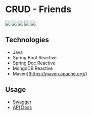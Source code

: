 # CRUD - Friends

![](https://img.shields.io/badge/Status-Em%20desenvolvimento-orange)
![](https://img.shields.io/badge/Autor-Daniel%20Wisky-brightgreen)
![](https://img.shields.io/badge/Language-Java-brightgreen)
![](https://img.shields.io/badge/Framework-Spring%20Boot%20Reactive-brightgreen)
![](https://img.shields.io/badge/Arquitetura-Clean%20Arch-brightgreen)

## Technologies

* Java
* Spring Boot Reactive
* Spring Doc Reactive
* MongoDB Reactive
* Maven](https://maven.apache.org/)

## Usage

* [Swagger](http://localhost:8080/swagger-ui/index.html)
* [API Docs](http://localhost:8080/v3/api-docs)